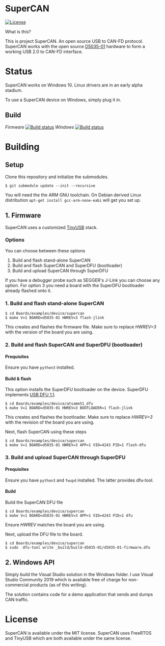 # SuperCAN

[![License](https://img.shields.io/badge/license-MIT-brightgreen.svg)](https://opensource.org/licenses/MIT)

What is this?

This is project SuperCAN. An open source USB to CAN-FD protocol.
SuperCAN works with the open source [D5035-01](https://github.com/RudolphRiedel/USB_CAN-FD)
hardware to form a working USB 2.0 to CAN-FD interface.

# Status

SuperCAN works on Windows 10. Linux drivers are in an early alpha stadium.

To use a SuperCAN device on Windows, simply plug it in.

## Build

*Firmware* [![Build status](https://ci.appveyor.com/api/projects/status/i398eskxl418rwf9?svg=true)](https://ci.appveyor.com/project/jgressmann/supercan-firmware)
*Windows* [![Build status](https://ci.appveyor.com/api/projects/status/p25qholxtadg71ej?svg=true)](https://ci.appveyor.com/project/jgressmann/supercan-windows)




# Building

## Setup

Clone this repository and initialize the submodules.

```
$ git submodule update --init --recursive
```

You will need the the ARM GNU toolchain.
On Debian derived Linux distribution `apt-get install gcc-arm-none-eabi` will get you set up.

## 1. Firmware

SuperCAN uses a customized [TinyUSB](https://github.com/hathach/tinyusb) stack.

### Options

You can choose between these options

1. Build and flash stand-alone SuperCAN
2. Build and flash SuperCAN and SuperDFU (bootloader)
3. Build and upload SuperCAN through SuperDFU

If you have a debugger probe such as SEGGER's J-Link you can choose any option. For option 3 you need a board with the SuperDFU bootloader already flashed onto it.

### 1. Build and flash stand-alone SuperCAN

```
$ cd Boards/examples/device/supercan
$ make V=1 BOARD=d5035-01 HWREV=3 flash-jlink
```

This creates and flashes the firmware file. Make sure to replace _HWREV=3_ with the version of the board you are using.

### 2. Build and flash SuperCAN and SuperDFU (bootloader)

#### Prequisites

Ensure you have `python3` installed.

#### Build & flash

This option installs the SuperDFU  bootloader on the device. SuperDFU implements [USB DFU 1.1](https://usb.org/sites/default/files/DFU_1.1.pdf).

```
$ cd Boards/examples/device/atsame51_dfu
$ make V=1 BOARD=d5035-01 HWREV=3 BOOTLOADER=1 flash-jlink
```

This creates and flashes the bootloader. Make sure to replace _HWREV=3_ with the revision of the board you are using.

Next, flash SuperCAN using these steps

```
$ cd Boards/examples/device/supercan
$ make V=1 BOARD=d5035-01 HWREV=3 APP=1 VID=4243 PID=1 flash-dfu
```

### 3. Build and upload SuperCAN through SuperDFU

#### Prequisites

Ensure you have `python3` and `fwupd` installed. The latter provides dfu-tool.

#### Build

Build the SuperCAN DFU file

```
$ cd Boards/examples/device/supercan
$ make V=1 BOARD=d5035-01 HWREV=3 APP=1 VID=4243 PID=1 dfu
```

Ensure _HWREV_ matches the board you are using.

Next, upload the DFU file to the board.
```
$ cd Boards/examples/device/supercan
$ sudo  dfu-tool write _build/build-d5035-01/d5035-01-firmware.dfu
```

## 2. Windows API

Simply build the Visual Studio solution in the Windows folder. I use Visual Studio Community 2019 which is available free of charge for non-commercial products (as of this writing).

The solution contains code for a demo application that sends and dumps CAN traffic.


# License

SuperCAN is available under the MIT license. SuperCAN uses FreeRTOS and TinyUSB which are both available under the same license.
